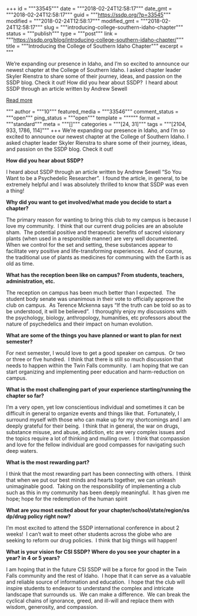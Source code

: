 +++
id = """33545"""
date = """2018-02-24T12:58:17"""
date_gmt = """2018-02-24T12:58:17"""
guid = """https://ssdp.org/?p=33545"""
modified = """2018-02-24T12:58:17"""
modified_gmt = """2018-02-24T12:58:17"""
slug = """introducing-college-southern-idaho-chapter"""
status = """publish"""
type = """post"""
link = """https://ssdp.org/blog/introducing-college-southern-idaho-chapter/"""
title = """Introducing the College of Southern Idaho Chapter"""
excerpt = """<p>We&#8217;re expanding our presence in Idaho, and I&#8217;m so excited to announce our newest chapter at the College of Southern Idaho. I asked chapter leader Skyler Rienstra to share some of their journey, ideas, and passion on the SSDP blog. Check it out! How did you hear about SSDP?  I heard about SSDP through an article written by Andrew Sewell</p>
<div class="h10"></div>
<p><a class="more-link2 flat" href="https://ssdp.org/blog/introducing-college-southern-idaho-chapter/">Read more</a></p>
"""
author = """10"""
featured_media = """33546"""
comment_status = """open"""
ping_status = """open"""
template = """"""
format = """standard"""
meta = """[]"""
categories = """[24, 31]"""
tags = """[2104, 933, 1786, 114]"""
+++
We&#8217;re expanding our presence in Idaho, and I&#8217;m so excited to announce our newest chapter at the College of Southern Idaho. I asked chapter leader Skyler Rienstra to share some of their journey, ideas, and passion on the SSDP blog. Check it out!

<strong>How did you hear about SSDP?</strong><strong> </strong>

I heard about SSDP through an article written by Andrew Sewell &#8220;So You Want to be a Psychedelic Researcher&#8221;.  I found the article, in general, to be extremely helpful and I was absolutely thrilled to know that SSDP was even a thing!

<strong>Why did you want to get involved/what made you decide to start a chapter?</strong>

The primary reason for wanting to bring this club to my campus is because I love my community.  I think that our current drug policies are an absolute sham.  The potential positive and therapeutic benefits of sacred visionary plants (when used in a responsible manner) are very well documented.  When we control for the set and setting, these substances appear to facilitate very positive and life-transforming experiences.  And of course, the traditional use of plants as medicines for communing with the Earth is as old as time.

<strong>What has the reception been like on campus? From students, teachers, administration, etc.</strong>

The reception on campus has been much better than I expected.  The student body senate was unanimous in their vote to officially approve the club on campus.  As Terence Mckenna says &#8220;If the truth can be told so as to be understood, it will be believed&#8221;.  I thoroughly enjoy my discussions with the psychology, biology, anthropology, humanities, etc professors about the nature of psychedelics and their impact on human evolution.

<strong>What are some of the things you have planned or want to plan for next semester?</strong>

For next semester, I would love to get a good speaker on campus.  Or two or three or five hundred.  I think that there is still so much discussion that needs to happen within the Twin Falls community.  I am hoping that we can start organizing and implementing peer education and harm-reduction on campus.

<strong>What is the most challenging part of your experience starting/running the chapter so far?</strong><strong> </strong>

I&#8217;m a very open, yet low conscientious individual and sometimes it can be difficult in general to organize events and things like that.  Fortunately, I surround myself with those who can make up for my shortcomings and I am deeply grateful for their being.  I think that in general, the war on drugs, substance misuse, and abuse, addiction, etc are very complex issues and the topics require a lot of thinking and mulling over.  I think that compassion and love for the fellow individual are good compasses for navigating such deep waters.

<strong>What is the most rewarding part?</strong>

I think that the most rewarding part has been connecting with others.  I think that when we put our best minds and hearts together, we can unleash unimaginable good.  Taking on the responsibility of implementing a club such as this in my community has been deeply meaningful.  It has given me hope; hope for the redemption of the human spirit

<strong>What are you most excited about for your chapter/school/state/region/ss<wbr />dp/drug policy right now?</strong>

I&#8217;m most excited to attend the SSDP international conference in about 2 weeks!  I can&#8217;t wait to meet other students across the globe who are seeking to reform our drug policies.  I think that big things will happen!

<strong>What is your vision for CSI SSDP? Where do you see your chapter in a year? in 4 or 5 years?</strong>

I am hoping that in the future CSI SSDP will be a force for good in the Twin Falls community and the rest of Idaho.  I hope that it can serve as a valuable and reliable source of information and education.  I hope that the club will inspire students to endeavor to understand the complex and intricate landscape that surrounds us.  We can make a difference.  We can break the cyclical chains of ignorance, greed, and ill-will and replace them with wisdom, generosity, and compassion.
